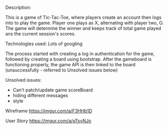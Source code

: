Description:

This is a game of Tic-Tac-Toe, where players create an account then logs into to play the game.  Player one plays as X, alternating with player two, O.  The game will determine the winner and keeps track of total game played ans the current session's scores.

Technologies used:
Lots of googling

The process started with creating a log in authentication for the game, followed by creating a board using bootstrap.  After the gameboard is functioning properly, the game API is then linked to the board (unsuccessfully - referred to Unsolved issues below)

Unsolved issues:
- Can't patch/update game scoreBoard
- hiding different messages
- style

Wireframe
https://imgur.com/a/F3HHb1D

User Story
https://imgur.com/a/pTsyNJo
